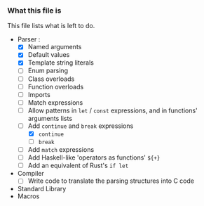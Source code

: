 ### What this file is
This file lists what is left to do.
- Parser :
  - [x] Named arguments
  - [x] Default values
  - [x] Template string literals
  - [ ] Enum parsing
  - [ ] Class overloads
  - [ ] Function overloads
  - [ ] Imports
  - [ ] Match expressions
  - [ ] Allow patterns in `let` / `const` expressions, and in functions' arguments lists
  - [ ] Add `continue` and `break` expressions
    - [x] `continue`
    - [ ] `break`
  - [ ] Add `match` expressions
  - [ ] Add Haskell-like 'operators as functions' `${+}`
  - [ ] Add an equivalent of Rust's `if let`
- Compiler
  - [ ] Write code to translate the parsing structures into C code
- Standard Library
- Macros
